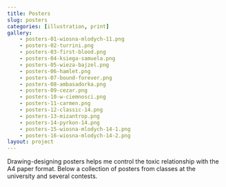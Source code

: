 ```yaml
---
title: Posters
slug: posters
categories: [illustration, print]
gallery:
    - posters-01-wiosna-mlodych-11.png
    - posters-02-turrini.png
    - posters-03-first-blood.png
    - posters-04-ksiega-samuela.png
    - posters-05-wieza-bajzel.png
    - posters-06-hamlet.png
    - posters-07-bound-forever.png
    - posters-08-ambasadorka.png
    - posters-09-cezar.png
    - posters-10-w-ciemnosci.png
    - posters-11-carmen.png
    - posters-12-classic-14.png
    - posters-13-mizantrop.png
    - posters-14-pyrkon-14.png
    - posters-15-wiosna-mlodych-14-1.png
    - posters-16-wiosna-mlodych-14-2.png
layout: project
---
```


Drawing-designing posters helps me control the toxic relationship with the A4 paper format. Below a collection of posters from classes at the university and several contests.

